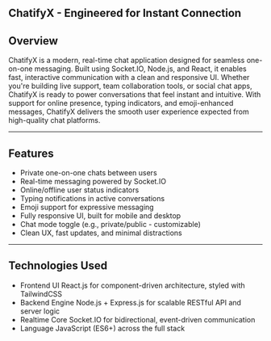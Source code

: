 **ChatifyX - Engineered for Instant Connection**
---
**Overview**
---
ChatifyX is a modern, real-time chat application designed for seamless one-on-one messaging. Built using Socket.IO, Node.js, and React, it enables fast, interactive communication with a clean and responsive UI. Whether you're building live support, team collaboration tools, or social chat apps, ChatifyX is ready to power conversations that feel instant and intuitive. With support for online presence, typing indicators, and emoji-enhanced messages, ChatifyX delivers the smooth user experience expected from high-quality chat platforms.

---
**Features**
---
- Private one-on-one chats between users
- Real-time messaging powered by Socket.IO
- Online/offline user status indicators
- Typing notifications in active conversations
- Emoji support for expressive messaging
- Fully responsive UI, built for mobile and desktop
- Chat mode toggle (e.g., private/public - customizable)
- Clean UX, fast updates, and minimal distractions
---

**Technologies Used**
---
- Frontend UI	React.js for component-driven architecture, styled with TailwindCSS
- Backend Engine	Node.js + Express.js for scalable RESTful API and server logic
- Realtime Core	Socket.IO for bidirectional, event-driven communication
- Language	JavaScript (ES6+) across the full stack


